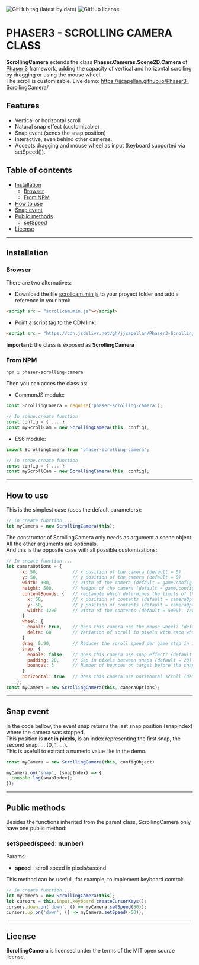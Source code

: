 ![GitHub tag (latest by date)](https://img.shields.io/github/tag-date/jjcapellan/Phaser3-ScrollingCamera.svg)
![GitHub license](https://img.shields.io/github/license/jjcapellan/Phaser3-ScrollingCamera.svg)
# PHASER3 - SCROLLING CAMERA CLASS
**ScrollingCamera** extends the class **Phaser.Cameras.Scene2D.Camera** of [Phaser 3](https://phaser.io/) framework, adding the capacity of vertical and horizontal scrolling by dragging or using the mouse wheel.  
The scroll is customizable.
Live demo: https://jjcapellan.github.io/Phaser3-ScrollingCamera/  

## Features
* Vertical or horizontal scroll
* Natural snap effect (customizable)
* Snap event (sends the snap position)
* Interactive, even behind other cameras.
* Accepts dragging and mouse wheel as input (keyboard supported via setSpeed()).

## Table of contents
* [Installation](#installation)
  * [Browser](#browser)
  * [From NPM](#from-npm)
* [How to use](#how-to-use)
* [Snap event](#snap-event)
* [Public methods](#public-methods)
  * [setSpeed](#setspeed)
* [License](#license)
---

## Installation
### Browser
There are two alternatives:
* Download the file [scrollcam.min.js](https://cdn.jsdelivr.net/gh/jjcapellan/Phaser3-ScrollingCamera@2.0.0/dist/scrollcam.min.js) to your proyect folder and add a reference in your html:
```html
<script src = "scrollcam.min.js"></script>
```  
* Point a script tag to the CDN link:
```html
<script src = "https://cdn.jsdelivr.net/gh/jjcapellan/Phaser3-ScrollingCamera@2.0.0/dist/scrollcam.min.js"></script>
```  
**Important**: the class is exposed as **ScrollingCamera**
### From NPM
```
npm i phaser-scrolling-camera
```
Then you can acces the class as:
* CommonJS module:
```javascript
const ScrollingCamera = require('phaser-scrolling-camera');

// In scene.create function
const config = { ... }
const myScrollCam = new ScrollingCamera(this, config);
```
* ES6 module:
```javascript
import ScrollingCamera from 'phaser-scrolling-camera';

// In scene.create function
const config = { ... }
const myScrollCam = new ScrollingCamera(this, config);
```
---
## How to use
This is the simplest case (uses the default parameters):
```javascript
// In create function ...
let myCamera = new ScrollingCamera(this);
```
The constructor of ScrollingCamera only needs as argument a scene object. All the other arguments are optionals.  
And this is the opposite case with all possible customizations:
```javascript
// In create function ...
let cameraOptions = {
      x: 50,             // x position of the camera (default = 0)
      y: 50,             // y position of the camera (default = 0)
      width: 300,        // width of the camera (default = game.config.width)
      height: 500,       // height of the camera (default = game.config.height)
      contentBounds: {   // rectangle which determines the limits of the area where the camera is looking
        x: 50,           // x position of contents (default = cameraOptions.x)
        y: 50,           // y position of contents (default = cameraOptions.y)
        width: 1200      // width of the contents (default = 5000). Vertical camera uses "height" instead "width".
      }
      wheel: {
        enable: true,    // Does this camera use the mouse wheel? (default = false)
        delta: 60        // Variation of scroll in pixels with each wheel change (default = 55)
      }
      drag: 0.90,        // Reduces the scroll speed per game step in 10%. (default = 0.95)      
      snap: {
        enable: false,   // Does this camera use snap effect? (default = false)
        padding: 20,     // Gap in pixels between snaps (default = 20)
        bounces: 3       // Number of bounces on target before the snap (default = 3)
      }
      horizontal: true   // Does this camera use horizontal scroll (default = false)
    };
const myCamera = new ScrollingCamera(this, cameraOptions);
```

---
## Snap event
In the code bellow, the event snap returns the last snap position (snapIndex) where the camera was stopped.  
This position is **not in pixels**, is an index representing the first snap, the second snap, ... (0, 1, ...).  
This is usefull to extract a numeric value like in the demo.
```javascript
const myCamera = new ScrollingCamera(this, configObject)

myCamera.on('snap', (snapIndex) => {
  console.log(snapIndex);
});
```
---
## Public methods
Besides the functions inherited from the parent class, ScrollingCamera only have one public method:
### <a id="setspeed"></a>setSpeed(speed: number)
Params:
* **speed** : scroll speed in pixels/second   

This method can be usefull, for example, to implement keyboard control:
```javascript
// In create function ...
let myCamera = new ScrollingCamera(this);
let cursors = this.input.keyboard.createCursorKeys();
cursors.down.on('down', () => myCamera.setSpeed(50));
cursors.up.on('down', () => myCamera.setSpeed(-50));
```
---
## License
**ScrollingCamera** is licensed under the terms of the MIT open source license.

